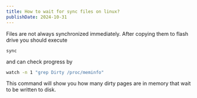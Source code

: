```yaml
---
title: How to wait for sync files on linux?
publishDate: 2024-10-31
---
```


Files are not always synchronized immediately. After copying them to flash drive you should execute

```
sync
```

and can check progress by

```bash
watch -n 1 "grep Dirty /proc/meminfo"
```

This command will show you how many dirty pages are in memory that wait to be written to disk.